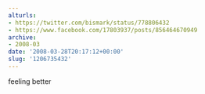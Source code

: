 ```yaml
---
alturls:
- https://twitter.com/bismark/status/778806432
- https://www.facebook.com/17803937/posts/856464670949
archive:
- 2008-03
date: '2008-03-28T20:17:12+00:00'
slug: '1206735432'
---
```


feeling better

